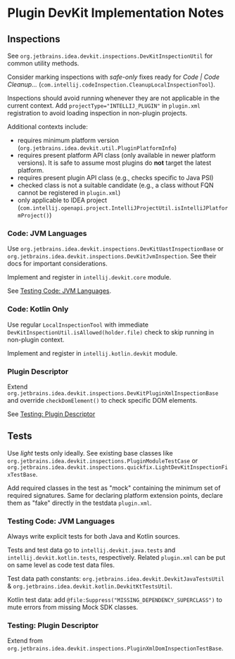 # Plugin DevKit Implementation Notes

## Inspections

See `org.jetbrains.idea.devkit.inspections.DevKitInspectionUtil` for common utility methods.

Consider marking inspections with _safe-only_ fixes ready for _Code | Code Cleanup..._
(`com.intellij.codeInspection.CleanupLocalInspectionTool`).

Inspections should avoid running whenever they are not applicable in the current context.
Add `projectType="INTELLIJ_PLUGIN"` in `plugin.xml` registration to avoid loading inspection in non-plugin projects.

Additional contexts include:

- requires minimum platform version (`org.jetbrains.idea.devkit.util.PluginPlatformInfo`)
- requires present platform API class (only available in newer platform versions).
  It is safe to assume most plugins do **not** target the latest platform.
- requires present plugin API class (e.g., checks specific to Java PSI)
- checked class is not a suitable candidate (e.g., a class without FQN cannot be registered in `plugin.xml`)
- only applicable to IDEA project (`com.intellij.openapi.project.IntelliJProjectUtil.isIntelliJPlatformProject()`)

### Code: JVM Languages

Use `org.jetbrains.idea.devkit.inspections.DevKitUastInspectionBase` or `org.jetbrains.idea.devkit.inspections.DevKitJvmInspection`.
See their docs for important considerations.

Implement and register in `intellij.devkit.core` module.

See [Testing Code: JVM Languages](#testing-code-jvm-languages).

### Code: Kotlin Only

Use regular `LocalInspectionTool` with immediate `DevKitInspectionUtil.isAllowed(holder.file)` check to skip running in non-plugin context.

Implement and register in `intellij.kotlin.devkit` module.

### Plugin Descriptor

Extend `org.jetbrains.idea.devkit.inspections.DevKitPluginXmlInspectionBase` and override `checkDomElement()` to check specific DOM
elements.

See [Testing: Plugin Descriptor](#testing-plugin-descriptor)

## Tests

Use _light_ tests only ideally.
See existing base classes like `org.jetbrains.idea.devkit.inspections.PluginModuleTestCase`
or `org.jetbrains.idea.devkit.inspections.quickfix.LightDevKitInspectionFixTestBase`.

Add required classes in the test as "mock" containing the minimum set of required signatures.
Same for declaring platform extension points, declare them as "fake" directly in the testdata `plugin.xml`.

### Testing Code: JVM Languages

Always write explicit tests for both Java and Kotlin sources.

Tests and test data go to `intellij.devkit.java.tests` and `intellij.devkit.kotlin.tests`, respectively.
Related `plugin.xml` can be put on same level as code test data files.

Test data path constants: `org.jetbrains.idea.devkit.DevkitJavaTestsUtil` & `org.jetbrains.idea.devkit.kotlin.DevkitKtTestsUtil`.

Kotlin test data: add `@file:Suppress("MISSING_DEPENDENCY_SUPERCLASS")` to mute errors from missing Mock SDK classes.

### Testing: Plugin Descriptor

Extend from `org.jetbrains.idea.devkit.inspections.PluginXmlDomInspectionTestBase`.